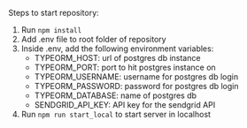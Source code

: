 Steps to start repository:
1) Run `npm install`
2) Add .env file to root folder of repository
3) Inside .env, add the following environment variables:
    - TYPEORM_HOST: url of postgres db instance
    - TYPEORM_PORT: port to hit postgres instance on
    - TYPEORM_USERNAME: username for postgres db login
    - TYPEORM_PASSWORD: password for postgres db login
    - TYPEORM_DATABASE: name of postgres db
    - SENDGRID_API_KEY: API key for the sendgrid API
4) Run `npm run start_local` to start server in localhost
